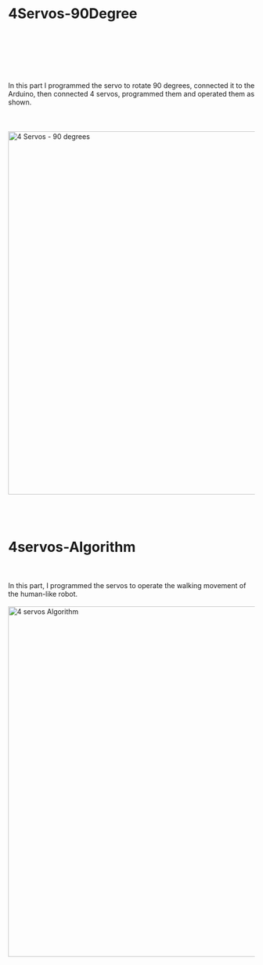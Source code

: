 # 4Servos-90Degree<br><br>
<br><br>
<br><br>
In this part I programmed the servo to rotate 90 degrees, connected it to the Arduino, then connected 4 servos, programmed them and operated them as shown.<br><br>
<br><br>
<img width="960" height="740" alt="4 Servos - 90 degrees" src="https://github.com/user-attachments/assets/0744ab38-f9b5-45e2-86c5-79d6d22fd3f5" />
<br><br>
<br><br>
# 4servos-Algorithm 
<br><br>
In this part, I programmed the servos to operate the walking movement of the human-like robot.
<br><br>
<img width="1622" height="714" alt="4 servos Algorithm" src="https://github.com/user-attachments/assets/0245cf64-a109-4abf-9f29-56a28c70d60b" />
